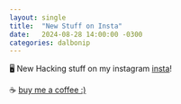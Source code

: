 ```yaml
---
layout: single
title:  "New Stuff on Insta"
date:   2024-08-28 14:00:00 -0300
categories: dalbonip
---
```


🖥️ New Hacking stuff on my instagram [insta](https://instagram.com/dalbonip)!

☕ [buy me a coffee :)](https://www.buymeacoffee.com/dalbonip)
